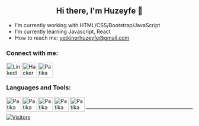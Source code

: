 <h2 align="center"> Hi there,  I'm Huzeyfe 👋</h2>
 

-  I’m currently working with HTML/CSS/Bootstrap/JavaScript
-  I’m currently learning Javascript, React
-  How to reach me: yetkinerhuzeyfe@gmail.com





<h3 align="left">Connect with me:</h3>

<a target="_blank" href="https://www.linkedin.com/in/huzeyfe-yetkiner/" target="blank"><img align="left" alt="LinkedIn" width="40px" src="https://upload.wikimedia.org/wikipedia/commons/thumb/c/ca/LinkedIn_logo_initials.png/800px-LinkedIn_logo_initials.png"/></a>
<a target="_blank" href="https://www.hackerrank.com/yetkinerhuzeyfe" target="blank"><img align="left" alt="HackerRank" width="40px" src="https://cdn3.iconfinder.com/data/icons/logos-and-brands-adobe/512/160_Hackerrank-512.png"/></a>
<a target="_blank" href="https://app.patika.dev/huzo" target="blank"><img align="left" alt="Patika" width="40px" src="https://global-uploads.webflow.com/6097e0eca1e87557da031fef/609859a191abe5d64b17fed3_Patika%20logo.png"/></a>

<br/><br/>

<h3 align="left">Languages and Tools:</h3>

<a target="_blank" href="https://www.javascript.com" target="blank"><img align="left" alt="Patika" width="40px" src="https://cdn.jsdelivr.net/gh/devicons/devicon/icons/javascript/javascript-original.svg"/></a>

<a target="_blank" href="https://reactjs.org/docs/getting-started.html" target="blank"><img align="left" alt="Patika" width="40px" src="https://camo.githubusercontent.com/27d0b117da00485c56d69aef0fa310a3f8a07abecc8aa15fa38c8b78526c60ac/68747470733a2f2f63646e2e6a7364656c6976722e6e65742f67682f64657669636f6e732f64657669636f6e2f69636f6e732f72656163742f72656163742d6f726967696e616c2e737667"/></a>

<a target="_blank" href="https://developer.mozilla.org/en-US/docs/Web/HTML" target="blank"><img align="left" alt="Patika" width="40px" src="https://cdn.jsdelivr.net/gh/devicons/devicon/icons/html5/html5-original.svg"/></a>

<a target="_blank" href="https://developer.mozilla.org/en-US/docs/Web/CSS" target="blank"><img align="left" alt="Patika" width="40px" src="https://cdn.jsdelivr.net/gh/devicons/devicon/icons/css3/css3-original.svg"/></a>

<a target="_blank" href="https://getbootstrap.com" target="blank"><img align="left" alt="Patika" width="40px" src="[https://cdn.jsdelivr.net/gh/devicons/devicon/icons/css3/css3-original.svg](https://raw.githubusercontent.com/devicons/devicon/master/icons/bootstrap/bootstrap-plain-wordmark.svg)"/></a>

  

<br/>


 <hr/>

[![Visitors](http://visitor-badge.glitch.me/badge?page_id=huzeyfeyetkiner.visitor-badge)](https://github.com/huzeyfeyetkiner) 

<p style="vertical-align:top;">
   <img alt="" src="https://github-readme-stats.vercel.app/api/top-langs/?username=huzeyfeyetkiner&layout=compact&theme=dark">
  </p>
  <p style="vertical-align:top;">
  <img alt="" src="https://github-readme-stats.vercel.app/api?username=huzeyfeyetkiner&show_icons=true&theme=dark">
  </p>
